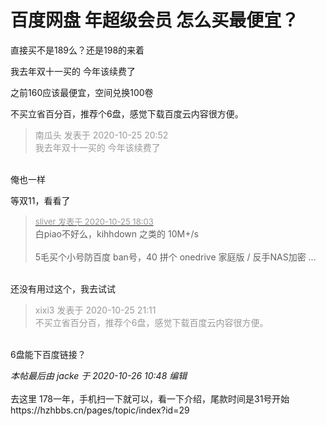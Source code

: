 # 百度网盘 年超级会员 怎么买最便宜？


直接买不是189么？还是198的来着

我去年双十一买的 今年该续费了

之前160应该最便宜，空间兑换100卷

不买立省百分百，推荐个6盘，感觉下载百度云内容很方便。

<div class="quote"><blockquote><font color="#999999">南瓜头 发表于 2020-10-25 20:52</font><br />
<font color="#999999">我去年双十一买的 今年该续费了</font></blockquote></div><br />
俺也一样

等双11，看看了

<div class="quote"><blockquote><font size="2"><a href="https://www.hostloc.com/forum.php?mod=redirect&amp;goto=findpost&amp;pid=9350610&amp;ptid=758320" target="_blank"><font color="#999999">sliver 发表于 2020-10-25 18:03</font></a></font><br />
白piao不好么，kihhdown 之类的 10M+/s<br />
<br />
5毛买个小号防百度 ban号，40 拼个 onedrive 家庭版 / 反手NAS加密 ...</blockquote></div><br />
还没有用过这个，我去试试<img id="aimg_IMqMb" onclick="zoom(this, this.src, 0, 0, 0)" class="zoom" src="https://cdn.jsdelivr.net/gh/hishis/forum-master/public/images/patch.gif" onmouseover="img_onmouseoverfunc(this)" onload="thumbImg(this)" border="0" alt="" />

<div class="quote"><blockquote><font color="#999999">xixi3 发表于 2020-10-25 21:11</font><br />
<font color="#999999">不买立省百分百，推荐个6盘，感觉下载百度云内容很方便。</font></blockquote></div><br />
6盘能下百度链接？

<i class="pstatus"> 本帖最后由 jacke 于 2020-10-26 10:48 编辑 </i><br />
<br />
去这里 178一年，手机扫一下就可以，看一下介绍，尾款时间是31号开始https://hzhbbs.cn/pages/topic/index?id=29
